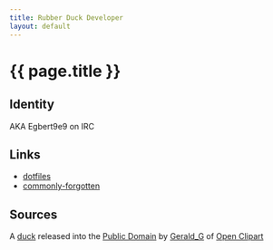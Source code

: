 ```yaml
---
title: Rubber Duck Developer
layout: default
---
```

{{ page.title }}
=======================

Identity
--------
AKA Egbert9e9 on IRC

Links
-----

* [dotfiles](https://github.com/rubberduckdev/dotfiles)
* [commonly-forgotten](https://rubberduckdev.github.com/commonly-forgotten)

Sources
-------
A [duck] released into the [Public Domain] by [Gerald_G] of [Open Clipart]

[Public Domain]: https://openclipart.org/share
[duck]: https://openclipart.org/detail/8879/rubber-duck-by-gerald_g-8879
[Gerald_G]: https://openclipart.org/user-detail/Gerald_G
[Open Clipart]: https://openclipart.org

